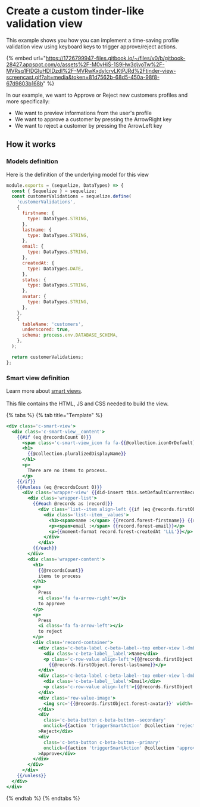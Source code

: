 # Create a custom tinder-like validation view

This example shows you how you can implement a time-saving profile validation view using keyboard keys to trigger approve/reject actions.&#x20;

{% embed url="https://1726799947-files.gitbook.io/~/files/v0/b/gitbook-28427.appspot.com/o/assets%2F-M0vHiS-1S9Hw3djvoTw%2F-MVRsq1FlDGIuHDIDzdI%2F-MVRwKxdylcrvLKtPJRd%2Ftinder-view-screencast.gif?alt=media&token=81d7562b-68d5-450a-98f8-67d9803b168b" %}

In our example, we want to Approve or Reject new customers profiles and more specifically:

- We want to preview informations from the user's profile
- We want to approve a customer by pressing the ArrowRight key
- We want to reject a customer by pressing the ArrowLeft key

## How it works

### Models definition

Here is the definition of the underlying model for this view

```javascript
module.exports = (sequelize, DataTypes) => {
  const { Sequelize } = sequelize;
  const customerValidations = sequelize.define(
    'customerValidations',
    {
      firstname: {
        type: DataTypes.STRING,
      },
      lastname: {
        type: DataTypes.STRING,
      },
      email: {
        type: DataTypes.STRING,
      },
      createdAt: {
        type: DataTypes.DATE,
      },
      status: {
        type: DataTypes.STRING,
      },
      avatar: {
        type: DataTypes.STRING,
      },
    },
    {
      tableName: 'customers',
      underscored: true,
      schema: process.env.DATABASE_SCHEMA,
    },
  );

  return customerValidations;
};
```

### Smart view definition

Learn more about [smart views](./).\
\
This file contains the HTML, JS and CSS needed to build the view.

{% tabs %}
{% tab title="Template" %}

```hbs
<div class='c-smart-view'>
  <div class='c-smart-view__content'>
    {{#if (eq @recordsCount 0)}}
      <span class='c-smart-view_icon fa fa-{{@collection.iconOrDefault}} fa-5x'></span>
      <h1>
        {{@collection.pluralizedDisplayName}}
      </h1>
      <p>
        There are no items to process.
      </p>
    {{/if}}
    {{#unless (eq @recordsCount 0)}}
      <div class='wrapper-view' {{did-insert this.setDefaultCurrentRecord}}>
        <div class='wrapper-list'>
          {{#each @records as |record|}}
            <div class='list--item align-left {{if (eq @records.firstObject record) "selected"}}'>
              <div class='list--item__values'>
                <h3><span>name :</span> {{record.forest-firstname}} {{record.forest-lastname}}</h3>
                <p><span>email :</span> {{record.forest-email}}</p>
                <p>{{moment-format record.forest-createdAt 'LLL'}}</p>
              </div>
            </div>
          {{/each}}
        </div>
        <div class='wrapper-content'>
          <h1>
            {{@recordsCount}}
            items to process
          </h1>
          <p>
            Press
            <i class='fa fa-arrow-right'></i>
            to approve
          </p>
          <p>
            Press
            <i class='fa fa-arrow-left'></i>
            to reject
          </p>
          <div class='record-container'>
            <div class='c-beta-label c-beta-label--top ember-view l-dmb'>
              <div class='c-beta-label__label'>Name</div>
              <p class='c-row-value align-left'>{{@records.firstObject.forest-firstname}}
                {{@records.firstObject.forest-lastname}}</p>
            </div>
            <div class='c-beta-label c-beta-label--top ember-view l-dmb'>
              <div class='c-beta-label__label'>Email</div>
              <p class='c-row-value align-left'>{{@records.firstObject.forest-email}}</p>
            </div>
            <div class='row-value-image'>
              <img src='{{@records.firstObject.forest-avatar}}' width='300' height='400' />
            </div>
            <div
              class='c-beta-button c-beta-button--secondary'
              onclick={{action 'triggerSmartAction' @collection 'reject' @records.firstObject}}
            >Reject</div>
            <div
              class='c-beta-button c-beta-button--primary'
              onclick={{action 'triggerSmartAction' @collection 'approve' @records.firstObject}}
            >Approve</div>
          </div>
        </div>
      </div>
    {{/unless}}
  </div>
</div>
```

{% endtab %}
{% endtabs %}
